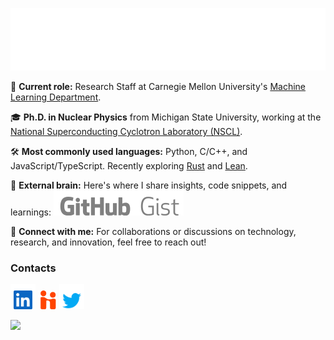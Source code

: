 <a href="#"><img src="svg_files/header.svg" width="900" height="100"></a>

💼 **Current role:** Research Staff at Carnegie Mellon University's [Machine Learning Department](https://www.ml.cmu.edu/).

🎓 **Ph.D. in Nuclear Physics** from Michigan State University, working at the [National Superconducting Cyclotron Laboratory (NSCL)](https://nscl.msu.edu/).

🛠 **Most commonly used languages:** Python, C/C++, and JavaScript/TypeScript. Recently exploring [Rust](https://www.rust-lang.org/) and [Lean](https://lean-lang.org/).

🧠 **External brain:** Here's where I share insights, code snippets, and learnings: <a href="https://gist.github.com/fanurs"><img src="svg_files/github.svg"><img src="svg_files/gist.svg"></a>

🔗 **Connect with me:** For collaborations or discussions on technology, research, and innovation, feel free to reach out!


### Contacts

<a href="https://www.linkedin.com/in/fanurs-teh"><img height="40px" src="svg_files/linkedin-square.svg"></a> <a href="https://msu.joinhandshake.com/stu/users/8300933"><img height="30px" src="svg_files/handshake.svg"></a> <a href="https://twitter.com/fanursteh"><img height="40px" src="svg_files/twitter.svg"></a>

![](https://komarev.com/ghpvc/?username=fanurs&style=for-the-badge&label=Views)
